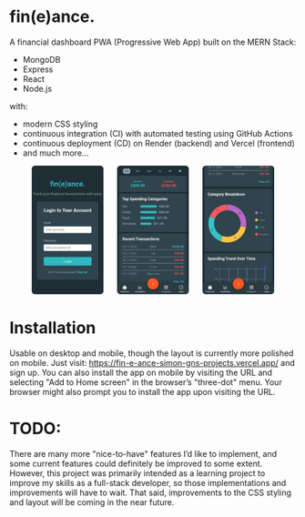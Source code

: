 # fin(e)ance.
A financial dashboard PWA (Progressive Web App) built on the MERN Stack:
- MongoDB
- Express
- React
- Node.js
  
with:
- modern CSS styling
- continuous integration (CI) with automated testing using GitHub Actions
- continuous deployment (CD) on Render (backend) and Vercel (frontend)
- and much more...

<div style="text-align: center;">
  <img src="./client/images/LoginPage_round.png" alt="Dashboard preview" width="25%" style="display: inline-block; margin-right: 20px;" />
  <img src="./client/images/Dashboard_1_round.png" alt="Dashboard preview" width="25%" style="display: inline-block; margin-right: 20px;" />
  <img src="./client/images/Dashboard_2_round.png" alt="Dashboard preview" width="25%" style="display: inline-block;" />
</div>
  
# Installation
Usable on desktop and mobile, though the layout is currently more polished on mobile. Just visit: https://fin-e-ance-simon-gns-projects.vercel.app/ and sign up. You can also install the app on mobile by visiting the URL and selecting "Add to Home screen" in the browser’s "three-dot" menu. Your browser might also prompt you to install the app upon visiting the URL.

# TODO:
There are many more "nice-to-have" features I’d like to implement, and some current features could definitely be improved to some extent. However, this project was primarily intended as a learning project to improve my skills as a full-stack developer, so those implementations and improvements will have to wait. That said, improvements to the CSS styling and layout will be coming in the near future.

